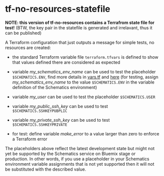 # tf-no-resources-statefile

**NOTE: this version of tf-no-resources contains a Terrafrom state file for test!**
(BTW, the key pair in the statefile is generated and irrelavant, thus it can be published)

A Terraform configuration that just outputs a message for simple tests, no resources are created:
- the standard Terraform variable file ```terraform.tfvars``` is defined to show that values defined there are
  considered as expected
- variable _my_schematics_env_name_ can be used to test the placeholder ```$SCHEMATICS.ENV```, find more details in [vars.tf](https://github.ibm.com/schematicsexamples/tf-no-resources/blob/master/vars.tf) and [here](https://github.ibm.com/blueprint/blueprint-workers#special-variables-and-placeholders-for-schematics-environments)
  (for testing, assign _my_schematics_env_name_ to the value ```$SCHEMATICS.ENV``` in the variable definition
  of the Schematics environment)
- variable _my_user_ can be used to test the placeholder ```$SCHEMATICS.USER```

- variable _my_public_ssh_key_ can be used to test ```$SCHEMATICS.SSHKEYPUBPLIC```
- variable _my_private_ssh_key_ can be used to test ```$SCHEMATICS.SSHKEYPRIVATE```
- for test: define variable _make_error_ to a value larger than zero to enforce a Terraform error

The placeholders above reflect the latest development state but might not yet be supported by the Schematics service on
Bluemix stage or production. In other words, if you use a placeholder in your Schematics environment variable
assignments that is not yet supported then it will not be substituted with the described value.
